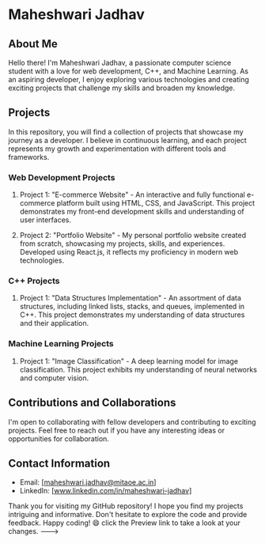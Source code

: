 # Maheshwari Jadhav

## About Me

Hello there! I'm Maheshwari Jadhav, a passionate computer science student with a love for web development, C++, and Machine Learning. As an aspiring developer, I enjoy exploring various technologies and creating exciting projects that challenge my skills and broaden my knowledge.

## Projects

In this repository, you will find a collection of projects that showcase my journey as a developer. I believe in continuous learning, and each project represents my growth and experimentation with different tools and frameworks.

### Web Development Projects

1. Project 1: "E-commerce Website" - An interactive and fully functional e-commerce platform built using HTML, CSS, and JavaScript. This project demonstrates my front-end development skills and understanding of user interfaces.

2. Project 2: "Portfolio Website" - My personal portfolio website created from scratch, showcasing my projects, skills, and experiences. Developed using React.js, it reflects my proficiency in modern web technologies.

### C++ Projects

1. Project 1: "Data Structures Implementation" - An assortment of data structures, including linked lists, stacks, and queues, implemented in C++. This project demonstrates my understanding of data structures and their application.

### Machine Learning Projects

1. Project 1: "Image Classification" - A deep learning model for image classification. This project exhibits my understanding of neural networks and computer vision.

## Contributions and Collaborations

I'm open to collaborating with fellow developers and contributing to exciting projects. Feel free to reach out if you have any interesting ideas or opportunities for collaboration.

## Contact Information

- Email: [maheshwari.jadhav@mitaoe.ac.in]
- LinkedIn: [www.linkedin.com/in/maheshwari-jadhav]

Thank you for visiting my GitHub repository! I hope you find my projects intriguing and informative. Don't hesitate to explore the code and provide feedback. Happy coding! 😄 click the Preview link to take a look at your changes.
--->
